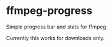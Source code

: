 # ffmpeg-progress
Simple progress bar and stats for ffmpeg

Currently this works for downloads only.
